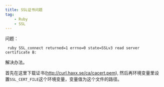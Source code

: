 ```yaml
---
title: SSL证书问题
tag:
	- Ruby
	- SSL
---
```


问题：
```
 ruby SSL_connect returned=1 errno=0 state=SSLv3 read server certificate B:
 ```
解决办法。

首先在这里下载证书(http://curl.haxx.se/ca/cacert.pem), 然后再环境变量里设置`SSL_CERT_FILE`这个环境变量，变量值为这个文件的路径。
